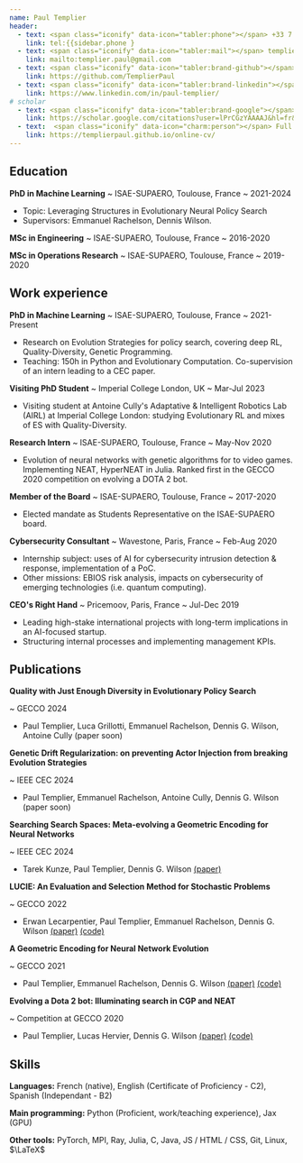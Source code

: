 ```yaml
---
name: Paul Templier
header:
  - text: <span class="iconify" data-icon="tabler:phone"></span> +33 7 81 53 59 70
    link: tel:{{sidebar.phone }
  - text: <span class="iconify" data-icon="tabler:mail"></span> templier.paul@gmail.com
    link: mailto:templier.paul@gmail.com
  - text: <span class="iconify" data-icon="tabler:brand-github"></span> TemplierPaul
    link: https://github.com/TemplierPaul
  - text: <span class="iconify" data-icon="tabler:brand-linkedin"></span> paul-templier
    link: https://www.linkedin.com/in/paul-templier/
# scholar
  - text: <span class="iconify" data-icon="tabler:brand-google"></span> Scholar
    link: https://scholar.google.com/citations?user=lPrCGzYAAAAJ&hl=fr&oi=ao 
  - text:  <span class="iconify" data-icon="charm:person"></span> Full CV
    link: https://templierpaul.github.io/online-cv/
---
```


## Education

**PhD in Machine Learning**
~ ISAE-SUPAERO, Toulouse, France
~ 2021-2024

- Topic: Leveraging Structures in Evolutionary Neural Policy Search
- Supervisors: Emmanuel Rachelson, Dennis Wilson.

**MSc in Engineering**
~ ISAE-SUPAERO, Toulouse, France
~ 2016-2020

**MSc in Operations Research**
~ ISAE-SUPAERO, Toulouse, France
~ 2019-2020


## Work experience

**PhD in Machine Learning**
~ ISAE-SUPAERO, Toulouse, France
~ 2021-Present

- Research on Evolution Strategies for policy search, covering deep RL, Quality-Diversity, Genetic Programming.
- Teaching: 150h in Python and Evolutionary Computation. Co-supervision of an intern leading to a CEC paper.

**Visiting PhD Student**
~ Imperial College London, UK
~ Mar-Jul 2023

- Visiting student at Antoine Cully's Adaptative & Intelligent Robotics Lab (AIRL) at Imperial College London: studying Evolutionary RL and mixes of ES with Quality-Diversity.

**Research Intern**
~ ISAE-SUPAERO, Toulouse, France
~ May-Nov 2020

- Evolution of neural networks with genetic algorithms for to video games. Implementing NEAT, HyperNEAT in Julia. Ranked first in the GECCO 2020 competition on evolving a DOTA 2 bot.

**Member of the Board**
~ ISAE-SUPAERO, Toulouse, France
~ 2017-2020

- Elected mandate as Students Representative on the ISAE-SUPAERO board.

**Cybersecurity Consultant**
~ Wavestone, Paris, France
~ Feb-Aug 2020

- Internship subject: uses of AI for cybersecurity intrusion detection & response, implementation of a PoC. 
- Other missions: EBIOS risk analysis, impacts on cybersecurity of emerging technologies (i.e. quantum computing).

**CEO's Right Hand**
~ Pricemoov, Paris, France
~ Jul-Dec 2019

- Leading high-stake international projects with long-term implications in an AI-focused startup.
- Structuring internal processes and implementing management KPIs.


## Publications

**Quality with Just Enough Diversity in Evolutionary Policy Search**

~ GECCO 2024

- Paul Templier, Luca Grillotti, Emmanuel Rachelson, Dennis G. Wilson, Antoine Cully (paper soon)  


**Genetic Drift Regularization: on preventing Actor Injection from breaking Evolution Strategies**

~ IEEE CEC 2024

- Paul Templier, Emmanuel Rachelson, Antoine Cully, Dennis G. Wilson (paper soon)  


**Searching Search Spaces: Meta-evolving a Geometric Encoding for Neural Networks**

~ IEEE CEC 2024

- Tarek Kunze, Paul Templier, Dennis G. Wilson [(paper)](https://arxiv.org/pdf/2403.14019)  


**LUCIE: An Evaluation and Selection Method for Stochastic Problems**

~ GECCO 2022

- Erwan Lecarpentier, Paul Templier, Emmanuel Rachelson, Dennis G. Wilson [(paper)](https://dl.acm.org/doi/10.1145/3512290.3528838)  [(code)](https://github.com/TemplierPaul/pyUCEA) 


**A Geometric Encoding for Neural Network Evolution**

~ GECCO 2021

- Paul Templier, Emmanuel Rachelson, Dennis G. Wilson [(paper)](https://dl.acm.org/doi/10.1145/3449639.3459361)  [(code)](https://github.com/TemplierPaul/GENE.jl) 


**Evolving a Dota 2 bot: Illuminating search in CGP and NEAT**

~ Competition at GECCO 2020

- Paul Templier, Lucas Hervier, Dennis G. Wilson [(paper)](https://raw.githubusercontent.com/d9w/DotaBot/master/article.pdf)  [(code)](https://github.com/d9w/DotaBot) 



## Skills
**Languages:** French (native), English (Certificate of Proficiency - C2), Spanish (Independant - B2)

**Main programming:** 
<span class="iconify" data-icon="vscode-icons:file-type-python"></span> Python (Proficient, work/teaching experience), Jax (GPU)

**Other tools:** PyTorch, MPI, Ray, Julia, C, Java, JS / HTML / CSS, Git, Linux, $\LaTeX$



